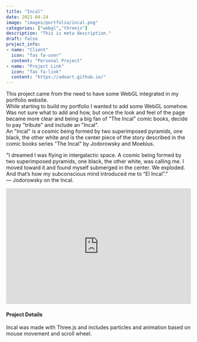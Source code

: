 ```yaml
---
title: "Incal"
date: 2021-04-24
image: "images/portfolio/incal.png"
categories: ["webgl","threejs"]
description: "This is meta description."
draft: false
project_info:
- name: "Client"
  icon: "fas fa-user"
  content: "Personal Project"
- name: "Project Link"
  icon: "fas fa-link"
  content: "https://adoart.github.io/"
---
```


This project came from the need to have some WebGL integrated in my portfolio website.  
While starting to build my portfolio I wanted to add some WebGL somehow. Was not sure what to add and how, but once the look and feel of the page became more clear and being a big fan of "The Incal" comic books, decide to pay "tribute" and include an "Incal".  
An "Incal" is a cosmic being formed by two superimposed pyramids, one black, the other white and is the center piece of the story described in the comic books series "The Incal" by Jodorowsky and Moebius. 


"I dreamed I was flying in intergalactic space. A cosmic being formed by two superimposed pyramids, one black, the other white, was calling me. I moved toward it and found myself submerged in the center. We exploded. And that’s how my subconscious mind introduced me to “El Incal”."  
— Jodorowsky on the Incal.

<iframe width="100%" height="315" src="https://www.youtube.com/embed/uaADoWjbw9k" title="YouTube video player" frameborder="0" allow="accelerometer; autoplay; clipboard-write; encrypted-media; gyroscope; picture-in-picture" allowfullscreen></iframe>

#### Project Details

Incal was made with Three.js and includes particles and animation based on mouse movement and scroll wheel.
